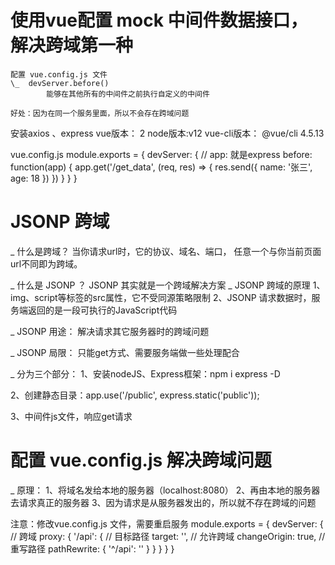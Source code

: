# 使用vue配置 mock 中间件数据接口， 解决跨域第一种
    配置 vue.config.js 文件
    \_  devServer.before()
            能够在其他所有的中间件之前执行自定义的中间件

    好处：因为在同一个服务里面，所以不会存在跨域问题

安装axios 、express
vue版本： 2
node版本:v12
vue-cli版本： @vue/cli 4.5.13

vue.config.js
module.exports = {
  devServer: {
    // app: 就是express
    before: function(app) {
      app.get('/get_data', (req, res) => {
        res.send({
          name: '张三',
          age: 18
        })
      })
    }
  }
}

# JSONP 跨域
\_ 什么是跨域？
    当你请求url时，它的协议、域名、端口，
    任意一个与你当前页面url不同即为跨域。

\_ 什么是 JSONP ？
    JSONP 其实就是一个跨域解决方案
\_ JSONP 跨域的原理
  1、img、script等标签的src属性，它不受同源策略限制
  2、JSONP 请求数据时，服务端返回的是一段可执行的JavaScript代码

\_ JSONP 用途：
    解决请求其它服务器时的跨域问题

\_ JSONP 局限：
    只能get方式、需要服务端做一些处理配合

\_ 分为三个部分：
  1、安装nodeJS、Express框架：npm i express -D

  2、创建静态目录：app.use('/public', express.static('public'));

  3、中间件js文件，响应get请求

# 配置 vue.config.js 解决跨域问题
\_ 原理：
  1、将域名发给本地的服务器（localhost:8080）
  2、再由本地的服务器去请求真正的服务器
  3、因为请求是从服务器发出的，所以就不存在跨域的问题

注意：修改vue.config.js 文件，需要重启服务
module.exports = {
  devServer: {
    // 跨域
    proxy: {
      '/api': {
        // 目标路径
        target: '',
        // 允许跨域
        changeOrigin: true,
        // 重写路径
        pathRewrite: {
          '^/api': ''
        }
      }
    }
  }
}